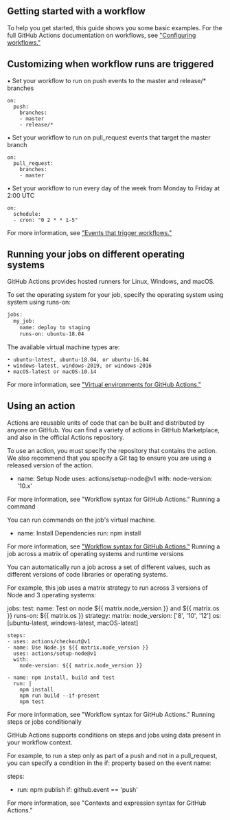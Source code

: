 
## Getting started with a workflow

To help you get started, this guide shows you some basic examples. For the full GitHub Actions documentation on workflows,
see ["Configuring workflows."](https://help.github.com/articles/configuring-workflows)

## Customizing when workflow runs are triggered

• Set your workflow to run on push events to the master and release/* branches
    
    on:
      push:
        branches:
        - master
        - release/*
  
• Set your workflow to run on pull_request events that target the master branch

    on:
      pull_request:
        branches:
        - master

• Set your workflow to run every day of the week from Monday to Friday at 2:00 UTC

    on:
      schedule:
      - cron: "0 2 * * 1-5"

For more information, see ["Events that trigger workflows."](https://help.github.com/articles/events-that-trigger-workflows)
## Running your jobs on different operating systems

GitHub Actions provides hosted runners for Linux, Windows, and macOS.

To set the operating system for your job, specify the operating system using system using runs-on:
```bash
jobs:
  my_job:
    name: deploy to staging
    runs-on: ubuntu-18.04
```

The available virtual machine types are:

    • ubuntu-latest, ubuntu-18.04, or ubuntu-16.04
    • windows-latest, windows-2019, or windows-2016
    • macOS-latest or macOS-10.14

For more information, see ["Virtual environments for GitHub Actions."](https://help.github.com/articles/virtual-environments-for-github-actions)
## Using an action

Actions are reusable units of code that can be built and distributed by anyone on GitHub. You can find a variety of actions in GitHub Marketplace, and also in the official Actions repository.

To use an action, you must specify the repository that contains the action. We also recommend that you specify a Git tag to ensure you are using a released version of the action.

- name: Setup Node
  uses: actions/setup-node@v1
  with:
    node-version: '10.x'

For more information, see "Workflow syntax for GitHub Actions."
Running a command

You can run commands on the job's virtual machine.

- name: Install Dependencies
  run: npm install

For more information, see ["Workflow syntax for GitHub Actions."](https://help.github.com/articles/virtual-environments-for-github-actions)
Running a job across a matrix of operating systems and runtime versions

You can automatically run a job across a set of different values, such as different versions of code libraries or operating systems.

For example, this job uses a matrix strategy to run across 3 versions of Node and 3 operating systems:

jobs:
  test:
    name: Test on node ${{ matrix.node_version }} and ${{ matrix.os }}
    runs-on: ${{ matrix.os }}
    strategy:
      matrix:
        node_version: ['8', '10', '12']
        os: [ubuntu-latest, windows-latest, macOS-latest]

    steps:
    - uses: actions/checkout@v1
    - name: Use Node.js ${{ matrix.node_version }}
      uses: actions/setup-node@v1
      with:
        node-version: ${{ matrix.node_version }}

    - name: npm install, build and test
      run: |
        npm install
        npm run build --if-present
        npm test

For more information, see "Workflow syntax for GitHub Actions."
Running steps or jobs conditionally

GitHub Actions supports conditions on steps and jobs using data present in your workflow context.

For example, to run a step only as part of a push and not in a pull_request, you can specify a condition in the if: property based on the event name:

steps:
- run: npm publish
  if: github.event == 'push'

For more information, see "Contexts and expression syntax for GitHub Actions."
